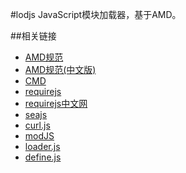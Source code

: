 #lodjs
JavaScript模块加载器，基于AMD。

##相关链接
- [AMD规范](https://github.com/amdjs/amdjs-api/blob/master/AMD.md)
- [AMD规范(中文版)](https://github.com/amdjs/amdjs-api/wiki/AMD-(%E4%B8%AD%E6%96%87%E7%89%88))
- [CMD](https://github.com/cmdjs/specification/blob/master/draft/module.md)
- [requirejs](http://requirejs.org/)
- [requirejs中文网](http://requirejs.cn/)
- [seajs](http://seajs.org/docs/)
- [curl.js](https://github.com/cujojs/curl)
- [modJS](https://github.com/fex-team/mod)
- [loader.js](https://github.com/ember-cli/loader.js)
- [define.js](https://github.com/fixjs/define.js)